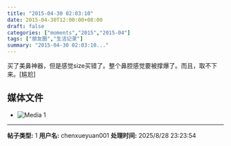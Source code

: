 ```yaml
---
title: "2015-04-30 02:03:10"
date: 2015-04-30T12:00:00+08:00
draft: false
categories: ["moments","2015","2015-04"]
tags: ["朋友圈","生活记录"]
summary: "2015-04-30 02:03:10..."
---
```


买了美鼻神器，但是感觉size买错了。整个鼻腔感觉要被撑爆了。而且，取不下来。[尴尬]

## 媒体文件

- ![Media 1](/Moments/photos/2015-04-30/201504300203100.jpg)

---

**帖子类型:** 1
**用户名:** chenxueyuan001
**处理时间:** 2025/8/28 23:23:54